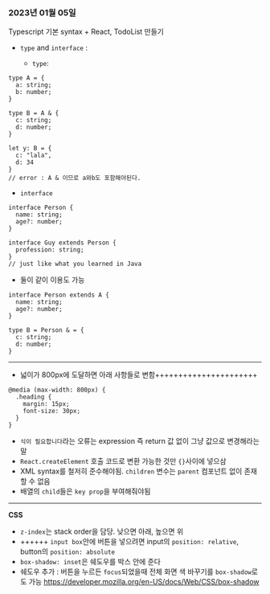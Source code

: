 ### 2023년 01월 05일

Typescript 기본 syntax + React, TodoList 만들기

- `type` and `interface` : 

  - `type`: 
```
type A = {
  a: string;
  b: number;
}

type B = A & {
  c: string;
  d: number;
}

let y: B = {
  c: "lala",
  d: 34
}
// error : A & 이므로 a와b도 포함해야된다.
```

  - `interface` 
```
interface Person {
  name: string;
  age?: number;
}

interface Guy extends Person {
  profession: string;
}
// just like what you learned in Java
```

  - 둘이 같이 이용도 가능
```
interface Person extends A {
  name: string;
  age?: number;
}

type B = Person & = {
  c: string;
  d: number;
}
```

---
- 넓이가 800px에 도달하면 아래 사항들로 변함++++++++++++++++++++++
```
@media (max-width: 800px) {
  .heading {
    margin: 15px;
    font-size: 30px;
  }
}
```


- `식이 필요합니다`라는 오류는 expression 즉 return 값 없이 그냥 값으로 변경해라는 말
- `React.createElement` 호출 코드로 변환 가능한 것만 `{}`사이에 넣으삼
- XML syntax를 철저히 준수해야됨. `children` 변수는 `parent` 컴포넌트 없이 존재할 수 없음
- 배열의 `child`들은 `key prop`을 부여해줘야됨

---
**CSS**
- `z-index`는 stack order을 담당. 낮으면 아래, 높으면 위
- ++++++ `input box`안에 버튼을 넣으려면 input의 `position: relative`, button의 `position: absolute`
- `box-shadow: inset`은 쉐도우를 박스 안에 준다
- 쉐도우 추가 : 버튼을 누르든 `focus`되었을때 전체 화면 색 바꾸기를 `box-shadow`로도 가능
https://developer.mozilla.org/en-US/docs/Web/CSS/box-shadow
